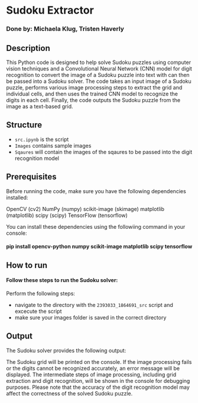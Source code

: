 
# Sudoku Extractor

### Done by: Michaela Klug, Tristen Haverly

## Description

This Python code is designed to help solve Sudoku puzzles using computer
vision techniques and a Convolutional Neural Network (CNN) model for
digit recognition to convert the image of a Sudoku puzzle into text with
can then be passed into a Sudoku solver. The code takes an input image
of a Sudoku puzzle, performs various image processing steps to extract
the grid and individual cells, and then uses the trained CNN model to
recognize the digits in each cell. Finally, the code outputs the Sudoku
puzzle from the image as a text-based grid.

## Structure

-   `src.ipynb` is the script
-   `Images` contains sample images
-   `Sqaures` will contain the images of the sqaures to be passed into
    the digit recognition model

## Prerequisites

Before running the code, make sure you have the following dependencies
installed:

OpenCV (cv2) NumPy (numpy) scikit-image (skimage) matplotlib
(matplotlib) scipy (scipy) TensorFlow (tensorflow)

You can install these dependencies using the followiing command in your
console:

#### pip install opencv-python numpy scikit-image matplotlib scipy tensorflow

## How to run

#### Follow these steps to run the Sudoku solver:

Perform the following steps:

-   navigate to the directory with the `2393033_1864691_src` script and
    excecute the script
-   make sure your images folder is saved in the correct directory

## Output

The Sudoku solver provides the following output:

The Sudoku grid will be printed on the console. If the image processing
fails or the digits cannot be recognized accurately, an error message
will be displayed. The intermediate steps of image processing, including
grid extraction and digit recognition, will be shown in the console for
debugging purposes. Please note that the accuracy of the digit
recognition model may affect the correctness of the solved Sudoku
puzzle.
